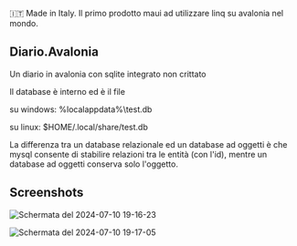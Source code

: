 :it: Made in Italy. Il primo prodotto maui ad utilizzare linq su avalonia nel mondo.

## Diario.Avalonia
 Un diario in avalonia con sqlite integrato non crittato
 
 Il database è interno ed è il file 
 
 su windows: %localappdata%\test.db
 
 su linux: $HOME/.local/share/test.db
 
 La differenza tra un database relazionale ed un database ad oggetti è che mysql consente di stabilire relazioni tra le entità (con  l'id), mentre un database ad oggetti conserva solo l'oggetto.

 ## Screenshots 
 
 ![Schermata del 2024-07-10 19-16-23](https://github.com/GiulianoSpaghetti/Diario.Avalonia/assets/49764967/4005c066-e84f-4766-8296-6c14ece2a4ff)
 
 ![Schermata del 2024-07-10 19-17-05](https://github.com/GiulianoSpaghetti/Diario.Avalonia/assets/49764967/fd8d9ee1-f987-4e8a-997a-20974975ad65)
